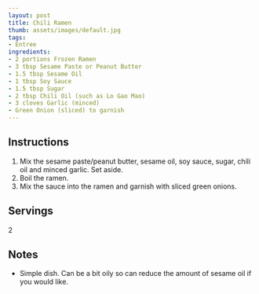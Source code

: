 ```yaml
---
layout: post
title: Chili Ramen
thumb: assets/images/default.jpg
tags:
- Entree
ingredients:
- 2 portions Frozen Ramen
- 3 tbsp Sesame Paste or Peanut Butter
- 1.5 tbsp Sesame Oil
- 1 tbsp Soy Sauce
- 1.5 tbsp Sugar
- 2 tbsp Chili Oil (such as Lo Gao Mao)
- 3 cloves Garlic (minced)
- Green Onion (sliced) to garnish
---
```


## Instructions
1. Mix the sesame paste/peanut butter, sesame oil, soy sauce, sugar, chili oil and minced garlic. Set aside.
2. Boil the ramen. 
3. Mix the sauce into the ramen and garnish with sliced green onions.

## Servings
2

## Notes
- Simple dish. Can be a bit oily so can reduce the amount of sesame oil if you would like.